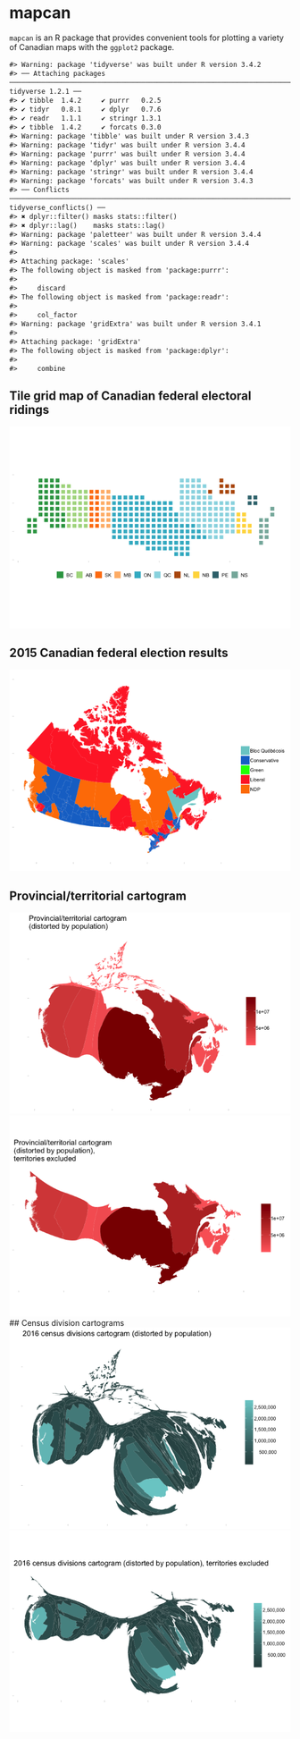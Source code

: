 <!-- README.md is generated from README.Rmd. Please edit that file -->
mapcan
======

`mapcan` is an R package that provides convenient tools for plotting a variety of Canadian maps with the `ggplot2` package.

    #> Warning: package 'tidyverse' was built under R version 3.4.2
    #> ── Attaching packages ────────────────────────────────────────────────────────────────────────────────────────────── tidyverse 1.2.1 ──
    #> ✔ tibble  1.4.2     ✔ purrr   0.2.5
    #> ✔ tidyr   0.8.1     ✔ dplyr   0.7.6
    #> ✔ readr   1.1.1     ✔ stringr 1.3.1
    #> ✔ tibble  1.4.2     ✔ forcats 0.3.0
    #> Warning: package 'tibble' was built under R version 3.4.3
    #> Warning: package 'tidyr' was built under R version 3.4.4
    #> Warning: package 'purrr' was built under R version 3.4.4
    #> Warning: package 'dplyr' was built under R version 3.4.4
    #> Warning: package 'stringr' was built under R version 3.4.4
    #> Warning: package 'forcats' was built under R version 3.4.3
    #> ── Conflicts ───────────────────────────────────────────────────────────────────────────────────────────────── tidyverse_conflicts() ──
    #> ✖ dplyr::filter() masks stats::filter()
    #> ✖ dplyr::lag()    masks stats::lag()
    #> Warning: package 'paletteer' was built under R version 3.4.4
    #> Warning: package 'scales' was built under R version 3.4.4
    #> 
    #> Attaching package: 'scales'
    #> The following object is masked from 'package:purrr':
    #> 
    #>     discard
    #> The following object is masked from 'package:readr':
    #> 
    #>     col_factor
    #> Warning: package 'gridExtra' was built under R version 3.4.1
    #> 
    #> Attaching package: 'gridExtra'
    #> The following object is masked from 'package:dplyr':
    #> 
    #>     combine

Tile grid map of Canadian federal electoral ridings
---------------------------------------------------

![](README-unnamed-chunk-3-1.png)

2015 Canadian federal election results
--------------------------------------

![](README-unnamed-chunk-5-1.png)

Provincial/territorial cartogram
--------------------------------

![](README-unnamed-chunk-6-1.png)![](README-unnamed-chunk-6-2.png) \#\# Census division cartograms ![](README-unnamed-chunk-7-1.png)![](README-unnamed-chunk-7-2.png)
